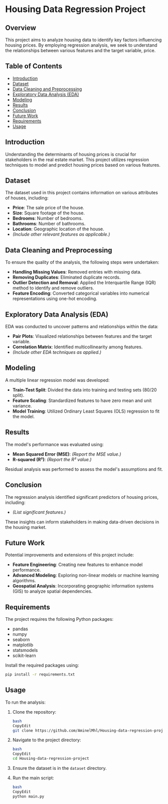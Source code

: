 # Housing Data Regression Project

## Overview

This project aims to analyze housing data to identify key factors influencing housing prices. By employing regression analysis, we seek to understand the relationships between various features and the target variable, price.

## Table of Contents

- [Introduction](#introduction)
- [Dataset](#dataset)
- [Data Cleaning and Preprocessing](#data-cleaning-and-preprocessing)
- [Exploratory Data Analysis (EDA)](#exploratory-data-analysis-eda)
- [Modeling](#modeling)
- [Results](#results)
- [Conclusion](#conclusion)
- [Future Work](#future-work)
- [Requirements](#requirements)
- [Usage](#usage)

## Introduction

Understanding the determinants of housing prices is crucial for stakeholders in the real estate market. This project utilizes regression techniques to model and predict housing prices based on various features.

## Dataset

The dataset used in this project contains information on various attributes of houses, including:

- **Price**: The sale price of the house.
- **Size**: Square footage of the house.
- **Bedrooms**: Number of bedrooms.
- **Bathrooms**: Number of bathrooms.
- **Location**: Geographic location of the house.
- *(Include other relevant features as applicable.)*

## Data Cleaning and Preprocessing

To ensure the quality of the analysis, the following steps were undertaken:

- **Handling Missing Values**: Removed entries with missing data.
- **Removing Duplicates**: Eliminated duplicate records.
- **Outlier Detection and Removal**: Applied the Interquartile Range (IQR) method to identify and remove outliers.
- **Feature Encoding**: Converted categorical variables into numerical representations using one-hot encoding.

## Exploratory Data Analysis (EDA)

EDA was conducted to uncover patterns and relationships within the data:

- **Pair Plots**: Visualized relationships between features and the target variable.
- **Correlation Matrix**: Identified multicollinearity among features.
- *(Include other EDA techniques as applied.)*

## Modeling

A multiple linear regression model was developed:

- **Train-Test Split**: Divided the data into training and testing sets (80/20 split).
- **Feature Scaling**: Standardized features to have zero mean and unit variance.
- **Model Training**: Utilized Ordinary Least Squares (OLS) regression to fit the model.

## Results

The model's performance was evaluated using:

- **Mean Squared Error (MSE)**: *(Report the MSE value.)*
- **R-squared (R²)**: *(Report the R² value.)*

Residual analysis was performed to assess the model's assumptions and fit.

## Conclusion

The regression analysis identified significant predictors of housing prices, including:

- *(List significant features.)*

These insights can inform stakeholders in making data-driven decisions in the housing market.

## Future Work

Potential improvements and extensions of this project include:

- **Feature Engineering**: Creating new features to enhance model performance.
- **Advanced Modeling**: Exploring non-linear models or machine learning algorithms.
- **Geospatial Analysis**: Incorporating geographic information systems (GIS) to analyze spatial dependencies.

## Requirements

The project requires the following Python packages:

- pandas
- numpy
- seaborn
- matplotlib
- statsmodels
- scikit-learn

Install the required packages using:

```bash
pip install -r requirements.txt
```

## Usage

To run the analysis:

1. Clone the repository:
    
    ```bash
    bash
    CopyEdit
    git clone https://github.com/AminelMhl/Housing-data-regression-project.git
    
    ```
    
2. Navigate to the project directory:
    
    ```bash
    bash
    CopyEdit
    cd Housing-data-regression-project
    
    ```
    
3. Ensure the dataset is in the `dataset` directory.
4. Run the main script:
    
    ```bash
    bash
    CopyEdit
    python main.py
    
    ```

